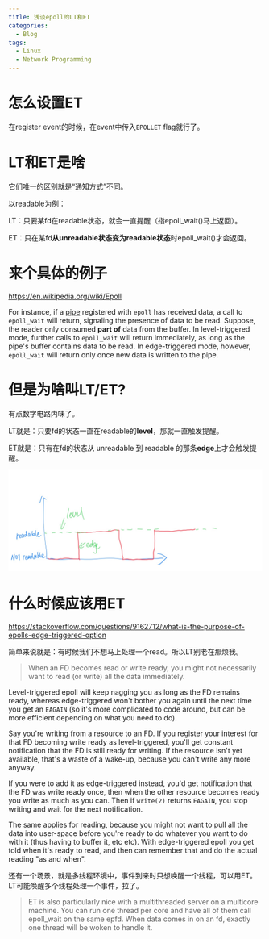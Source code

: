```yaml
---
title: 浅谈epoll的LT和ET
categories:
  - Blog
tags:
  - Linux
  - Network Programming
---
```


# 怎么设置ET

在register event的时候，在event中传入`EPOLLET` flag就行了。

# LT和ET是啥

它们唯一的区别就是“通知方式”不同。

以readable为例：

LT：只要某fd在readable状态，就会一直提醒（指epoll_wait()马上返回）。

ET：只在某fd**从unreadable状态变为readable状态**时epoll_wait()才会返回。

# 来个具体的例子

https://en.wikipedia.org/wiki/Epoll

For instance, if a [pipe](https://en.wikipedia.org/wiki/Anonymous_pipe) registered with `epoll` has received data, a call to `epoll_wait` will return, signaling the presence of data to be read. Suppose, the reader only consumed **part of** data from the buffer. In level-triggered mode, further calls to `epoll_wait` will return immediately, as long as the pipe's buffer contains data to be read. In edge-triggered mode, however, `epoll_wait` will return only once new data is written to the pipe.

# 但是为啥叫LT/ET?

有点数字电路内味了。

LT就是：只要fd的状态一直在readable的**level**，那就一直触发提醒。

ET就是：只有在fd的状态从 unreadable 到 readable 的那条**edge**上才会触发提醒。

![ltet](/assets/epoll/ltet.jpg)

# 什么时候应该用ET

https://stackoverflow.com/questions/9162712/what-is-the-purpose-of-epolls-edge-triggered-option

简单来说就是：有时候我们不想马上处理一个read。所以LT别老在那烦我。

>When an FD becomes read or write ready, you might not necessarily want to read (or write) all the data immediately.
>
Level-triggered epoll will keep nagging you as long as the FD remains ready, whereas edge-triggered won't bother you again until the next time you get an `EAGAIN` (so it's more complicated to code around, but can be more efficient depending on what you need to do).
>
Say you're writing from a resource to an FD. If you register your interest for that FD becoming write ready as level-triggered, you'll get constant notification that the FD is still ready for writing. If the resource isn't yet available, that's a waste of a wake-up, because you can't write any more anyway.
>
If you were to add it as edge-triggered instead, you'd get notification that the FD was write ready once, then when the other resource becomes ready you write as much as you can. Then if `write(2)` returns `EAGAIN`, you stop writing and wait for the next notification.
>
The same applies for reading, because you might not want to pull all the data into user-space before you're ready to do whatever you want to do with it (thus having to buffer it, etc etc). With edge-triggered epoll you get told when it's ready to read, and then can remember that and do the actual reading "as and when".

还有一个场景，就是多线程环境中，事件到来时只想唤醒一个线程，可以用ET。LT可能唤醒多个线程处理一个事件，拉了。

> ET is also particularly nice with a multithreaded server on a multicore machine. You can run one thread per core and have all of them call epoll_wait on the same epfd. When data comes in on an fd, exactly one thread will be woken to handle it.

